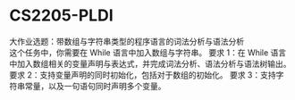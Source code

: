 # CS2205-PLDI
大作业选题：带数组与字符串类型的程序语言的词法分析与语法分析  
这个任务中，你需要在 While 语言中加入数组与字符串。
要求 1：在 While 语言中加入数组相关的变量声明与表达式，并完成词法分析、语法分析与语法树输出。
要求 2：支持变量声明的同时初始化，包括对于数组的初始化。
要求 3：支持字符串常量，以及一句语句同时声明多个变量。
